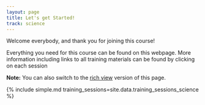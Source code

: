 ```yaml
---
layout: page
title: Let's get Started!
track: science
---
```


Welcome everybody, and thank you for joining this course!

Everything you need for this course can be found on this webpage. More information including
links to all training materials can be found by clicking on each session

**Note:** You can also switch to the [rich view]({{site.baseurl}}/science-track) version of this page.

{% include simple.md training_sessions=site.data.training_sessions_science %}
